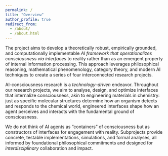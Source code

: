 ```yaml
---
permalink: /
title: "Overview"
author_profile: true
redirect_from: 
  - /about/
  - /about.html
---
```


The project aims to develop a theoretically robust, empirically grounded, and computationally implementable _AI framework that operationalizes consciousness via interfaces_ to reality rather than as an emergent property of internal information processing. This approach leverages philosophical reasoning, mathematical phenomenology, category theory, and modern AI techniques to create a series of four interconnected research projects. 

AI-consciousness research is a _technology–driven_ endeavor. Throughout our research projects, we aim to analyse, design, and optimize interfaces that internalize consciousness, akin to engineering materials in chemistry: just as specific molecular structures determine how an organism detects and responds to the chemical world, engineered interfaces shape how an agent perceives and interacts with the fundamental ground of consciousness.

We do not think of AI agents as “containers” of consciousness but as constructors of interfaces for engagement with reality. Subprojects provide concrete, testable implementations, simulations, and formal analyses, all informed by foundational philosophical commitments and designed for _interdisciplinary_ collaboration and impact.

